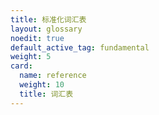 ```yaml
---
title: 标准化词汇表
layout: glossary
noedit: true
default_active_tag: fundamental
weight: 5
card:
  name: reference
  weight: 10
  title: 词汇表
---
```



